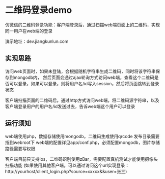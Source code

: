 二维码登录demo
===
仿微信的二维码登录功能：客户端登录后，通过扫描web端页面上的二维码，实现同一用户在web端的登录

演示地址：dev.jiangkunlun.com

## 实现思路
访问web页面时，如果未登陆，会根据随机字符串生成二维码，同时将该字符串保存到mongodb内，
然后页面会通过ajax轮询方式访问web端，查看这个二维码是否可以登录，如果可以登录，则将用户名/id写入session，然后将页面跳转到登录状态

客户端扫描页面的二维码后，通过http方式访问web端，将二维码源字符串，以及客户端登录用户的用户名/id发送过去，告诉web端这个用户可以登录

## 运行须知
web端使用php，数据存储使用mongodb，二维码生成使用qrcode
发布目录需要指到webroot下
web端的配置详见app/conf.php，必须配置mongodb，图片存储路径需要写权限

客户端目前只支持ios，二维码识别使用zBar，需要配置真机测试才能使用摄像头扫描功能
(如果使用其他客户端，可以通过访问这个url实现登录：http://yourhost/client_login.php?source=xxxxx&&user=张三)


